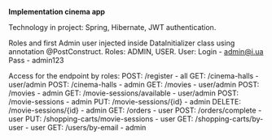 **Implementation cinema app**
 
Technology in project: Spring, Hibernate, JWT authentication.

Roles and first Admin user injected inside DataInitializer class using annotation @PostConstruct.
Roles: ADMIN, USER.
User:
Login - admin@i.ua
Pass - admin123

Access for the endpoint by roles:
POST: /register - all
GET: /cinema-halls - user/admin
POST: /cinema-halls - admin
GET: /movies - user/admin
POST: /movies - admin
GET: /movie-sessions/available - user/admin
POST: /movie-sessions - admin
PUT: /movie-sessions/{id} - admin
DELETE: /movie-sessions/{id} - admin
GET: /orders - user
POST: /orders/complete - user
PUT: /shopping-carts/movie-sessions - user
GET: /shopping-carts/by-user - user
GET: /users/by-email - admin